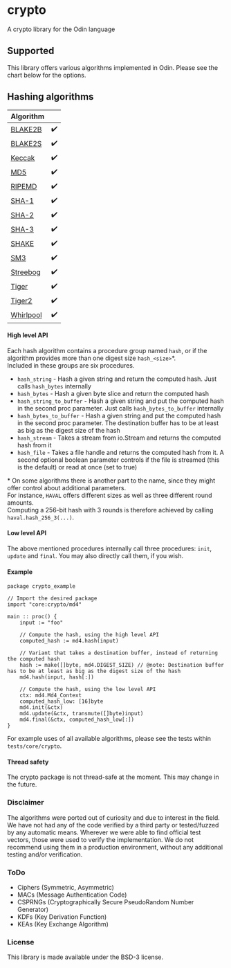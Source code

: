 # crypto
A crypto library for the Odin language

## Supported
This library offers various algorithms implemented in Odin.
Please see the chart below for the options.  

## Hashing algorithms
| Algorithm                                                                                                    |                  |
|:-------------------------------------------------------------------------------------------------------------|:-----------------|
| [BLAKE2B](https://datatracker.ietf.org/doc/html/rfc7693)                                                     | &#10004;&#65039; |
| [BLAKE2S](https://datatracker.ietf.org/doc/html/rfc7693)                                                     | &#10004;&#65039; |
| [Keccak](https://nvlpubs.nist.gov/nistpubs/FIPS/NIST.FIPS.202.pdf)                                           | &#10004;&#65039; |
| [MD5](https://datatracker.ietf.org/doc/html/rfc1321)                                                         | &#10004;&#65039; |
| [RIPEMD](https://homes.esat.kuleuven.be/~bosselae/ripemd160.html)                                            | &#10004;&#65039; |
| [SHA-1](https://datatracker.ietf.org/doc/html/rfc3174)                                                       | &#10004;&#65039; |
| [SHA-2](https://csrc.nist.gov/csrc/media/publications/fips/180/2/archive/2002-08-01/documents/fips180-2.pdf) | &#10004;&#65039; |
| [SHA-3](https://nvlpubs.nist.gov/nistpubs/FIPS/NIST.FIPS.202.pdf)                                            | &#10004;&#65039; |
| [SHAKE](https://nvlpubs.nist.gov/nistpubs/FIPS/NIST.FIPS.202.pdf)                                            | &#10004;&#65039; |
| [SM3](https://datatracker.ietf.org/doc/html/draft-sca-cfrg-sm3-02)                                           | &#10004;&#65039; |
| [Streebog](https://datatracker.ietf.org/doc/html/rfc6986)                                                    | &#10004;&#65039; |
| [Tiger](https://www.cs.technion.ac.il/~biham/Reports/Tiger/)                                                 | &#10004;&#65039; |
| [Tiger2](https://www.cs.technion.ac.il/~biham/Reports/Tiger/)                                                | &#10004;&#65039; |
| [Whirlpool](https://web.archive.org/web/20171129084214/http://www.larc.usp.br/~pbarreto/WhirlpoolPage.html)  | &#10004;&#65039; |

#### High level API
Each hash algorithm contains a procedure group named `hash`, or if the algorithm provides more than one digest size `hash_<size>`\*.  
Included in these groups are six procedures.
* `hash_string` - Hash a given string and return the computed hash. Just calls `hash_bytes` internally
* `hash_bytes` - Hash a given byte slice and return the computed hash
* `hash_string_to_buffer` - Hash a given string and put the computed hash in the second proc parameter. Just calls `hash_bytes_to_buffer` internally
* `hash_bytes_to_buffer` - Hash a given string and put the computed hash in the second proc parameter. The destination buffer has to be at least as big as the digest size of the hash
* `hash_stream` - Takes a stream from io.Stream and returns the computed hash from it
* `hash_file` - Takes a file handle and returns the computed hash from it. A second optional boolean parameter controls if the file is streamed (this is the default) or read at once (set to true)

\* On some algorithms there is another part to the name, since they might offer control about additional parameters.  
For instance, `HAVAL` offers different sizes as well as three different round amounts.  
Computing a 256-bit hash with 3 rounds is therefore achieved by calling `haval.hash_256_3(...)`.

#### Low level API
The above mentioned procedures internally call three procedures: `init`, `update` and `final`.
You may also directly call them, if you wish.

#### Example
```odin
package crypto_example

// Import the desired package
import "core:crypto/md4"

main :: proc() {
    input := "foo"

    // Compute the hash, using the high level API
    computed_hash := md4.hash(input)

    // Variant that takes a destination buffer, instead of returning the computed hash
    hash := make([]byte, md4.DIGEST_SIZE) // @note: Destination buffer has to be at least as big as the digest size of the hash
    md4.hash(input, hash[:])

    // Compute the hash, using the low level API
    ctx: md4.Md4_Context
    computed_hash_low: [16]byte
    md4.init(&ctx)
    md4.update(&ctx, transmute([]byte)input)
    md4.final(&ctx, computed_hash_low[:])
}
```
For example uses of all available algorithms, please see the tests within `tests/core/crypto`.

#### Thread safety
The crypto package is not thread-safe at the moment. This may change in the future.

### Disclaimer
The algorithms were ported out of curiosity and due to interest in the field.
We have not had any of the code verified by a third party or tested/fuzzed by any automatic means.
Wherever we were able to find official test vectors, those were used to verify the implementation.
We do not recommend using them in a production environment, without any additional testing and/or verification.

### ToDo
* Ciphers (Symmetric, Asymmetric)
* MACs (Message Authentication Code)
* CSPRNGs (Cryptographically Secure PseudoRandom Number Generator)
* KDFs (Key Derivation Function)
* KEAs (Key Exchange Algorithm)

### License
This library is made available under the BSD-3 license.